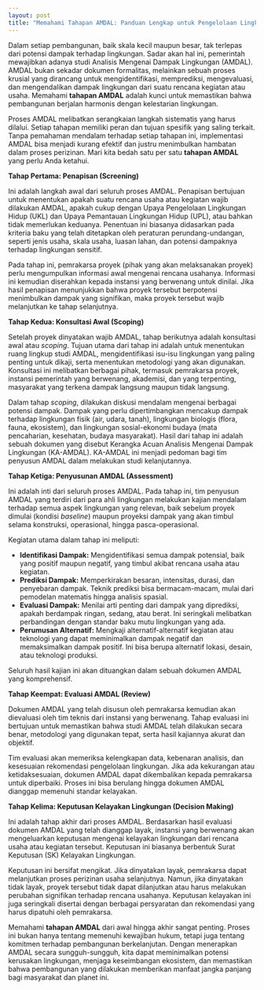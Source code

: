 ```yaml
---
layout: post
title: "Memahami Tahapan AMDAL: Panduan Lengkap untuk Pengelolaan Lingkungan yang Efektif"
---
```


Dalam setiap pembangunan, baik skala kecil maupun besar, tak terlepas dari potensi dampak terhadap lingkungan. Sadar akan hal ini, pemerintah mewajibkan adanya studi Analisis Mengenai Dampak Lingkungan (AMDAL). AMDAL bukan sekadar dokumen formalitas, melainkan sebuah proses krusial yang dirancang untuk mengidentifikasi, memprediksi, mengevaluasi, dan mengendalikan dampak lingkungan dari suatu rencana kegiatan atau usaha. Memahami **tahapan AMDAL** adalah kunci untuk memastikan bahwa pembangunan berjalan harmonis dengan kelestarian lingkungan.

Proses AMDAL melibatkan serangkaian langkah sistematis yang harus dilalui. Setiap tahapan memiliki peran dan tujuan spesifik yang saling terkait. Tanpa pemahaman mendalam terhadap setiap tahapan ini, implementasi AMDAL bisa menjadi kurang efektif dan justru menimbulkan hambatan dalam proses perizinan. Mari kita bedah satu per satu **tahapan AMDAL** yang perlu Anda ketahui.

**Tahap Pertama: Penapisan (Screening)**

Ini adalah langkah awal dari seluruh proses AMDAL. Penapisan bertujuan untuk menentukan apakah suatu rencana usaha atau kegiatan wajib dilakukan AMDAL, apakah cukup dengan Upaya Pengelolaan Lingkungan Hidup (UKL) dan Upaya Pemantauan Lingkungan Hidup (UPL), atau bahkan tidak memerlukan keduanya. Penentuan ini biasanya didasarkan pada kriteria baku yang telah ditetapkan oleh peraturan perundang-undangan, seperti jenis usaha, skala usaha, luasan lahan, dan potensi dampaknya terhadap lingkungan sensitif.

Pada tahap ini, pemrakarsa proyek (pihak yang akan melaksanakan proyek) perlu mengumpulkan informasi awal mengenai rencana usahanya. Informasi ini kemudian diserahkan kepada instansi yang berwenang untuk dinilai. Jika hasil penapisan menunjukkan bahwa proyek tersebut berpotensi menimbulkan dampak yang signifikan, maka proyek tersebut wajib melanjutkan ke tahap selanjutnya.

**Tahap Kedua: Konsultasi Awal (Scoping)**

Setelah proyek dinyatakan wajib AMDAL, tahap berikutnya adalah konsultasi awal atau _scoping_. Tujuan utama dari tahap ini adalah untuk menentukan ruang lingkup studi AMDAL, mengidentifikasi isu-isu lingkungan yang paling penting untuk dikaji, serta menentukan metodologi yang akan digunakan. Konsultasi ini melibatkan berbagai pihak, termasuk pemrakarsa proyek, instansi pemerintah yang berwenang, akademisi, dan yang terpenting, masyarakat yang terkena dampak langsung maupun tidak langsung.

Dalam tahap _scoping_, dilakukan diskusi mendalam mengenai berbagai potensi dampak. Dampak yang perlu dipertimbangkan mencakup dampak terhadap lingkungan fisik (air, udara, tanah), lingkungan biologis (flora, fauna, ekosistem), dan lingkungan sosial-ekonomi budaya (mata pencaharian, kesehatan, budaya masyarakat). Hasil dari tahap ini adalah sebuah dokumen yang disebut Kerangka Acuan Analisis Mengenai Dampak Lingkungan (KA-AMDAL). KA-AMDAL ini menjadi pedoman bagi tim penyusun AMDAL dalam melakukan studi kelanjutannya.

**Tahap Ketiga: Penyusunan AMDAL (Assessment)**

Ini adalah inti dari seluruh proses AMDAL. Pada tahap ini, tim penyusun AMDAL yang terdiri dari para ahli lingkungan melakukan kajian mendalam terhadap semua aspek lingkungan yang relevan, baik sebelum proyek dimulai (kondisi _baseline_) maupun proyeksi dampak yang akan timbul selama konstruksi, operasional, hingga pasca-operasional.

Kegiatan utama dalam tahap ini meliputi:

*   **Identifikasi Dampak:** Mengidentifikasi semua dampak potensial, baik yang positif maupun negatif, yang timbul akibat rencana usaha atau kegiatan.
*   **Prediksi Dampak:** Memperkirakan besaran, intensitas, durasi, dan penyebaran dampak. Teknik prediksi bisa bermacam-macam, mulai dari pemodelan matematis hingga analisis spasial.
*   **Evaluasi Dampak:** Menilai arti penting dari dampak yang diprediksi, apakah berdampak ringan, sedang, atau berat. Ini seringkali melibatkan perbandingan dengan standar baku mutu lingkungan yang ada.
*   **Perumusan Alternatif:** Mengkaji alternatif-alternatif kegiatan atau teknologi yang dapat meminimalkan dampak negatif dan memaksimalkan dampak positif. Ini bisa berupa alternatif lokasi, desain, atau teknologi produksi.

Seluruh hasil kajian ini akan dituangkan dalam sebuah dokumen AMDAL yang komprehensif.

**Tahap Keempat: Evaluasi AMDAL (Review)**

Dokumen AMDAL yang telah disusun oleh pemrakarsa kemudian akan dievaluasi oleh tim teknis dari instansi yang berwenang. Tahap evaluasi ini bertujuan untuk memastikan bahwa studi AMDAL telah dilakukan secara benar, metodologi yang digunakan tepat, serta hasil kajiannya akurat dan objektif.

Tim evaluasi akan memeriksa kelengkapan data, kebenaran analisis, dan kesesuaian rekomendasi pengelolaan lingkungan. Jika ada kekurangan atau ketidaksesuaian, dokumen AMDAL dapat dikembalikan kepada pemrakarsa untuk diperbaiki. Proses ini bisa berulang hingga dokumen AMDAL dianggap memenuhi standar kelayakan.

**Tahap Kelima: Keputusan Kelayakan Lingkungan (Decision Making)**

Ini adalah tahap akhir dari proses AMDAL. Berdasarkan hasil evaluasi dokumen AMDAL yang telah dianggap layak, instansi yang berwenang akan mengeluarkan keputusan mengenai kelayakan lingkungan dari rencana usaha atau kegiatan tersebut. Keputusan ini biasanya berbentuk Surat Keputusan (SK) Kelayakan Lingkungan.

Keputusan ini bersifat mengikat. Jika dinyatakan layak, pemrakarsa dapat melanjutkan proses perizinan usaha selanjutnya. Namun, jika dinyatakan tidak layak, proyek tersebut tidak dapat dilanjutkan atau harus melakukan perubahan signifikan terhadap rencana usahanya. Keputusan kelayakan ini juga seringkali disertai dengan berbagai persyaratan dan rekomendasi yang harus dipatuhi oleh pemrakarsa.

Memahami **tahapan AMDAL** dari awal hingga akhir sangat penting. Proses ini bukan hanya tentang memenuhi kewajiban hukum, tetapi juga tentang komitmen terhadap pembangunan berkelanjutan. Dengan menerapkan AMDAL secara sungguh-sungguh, kita dapat meminimalkan potensi kerusakan lingkungan, menjaga keseimbangan ekosistem, dan memastikan bahwa pembangunan yang dilakukan memberikan manfaat jangka panjang bagi masyarakat dan planet ini.
